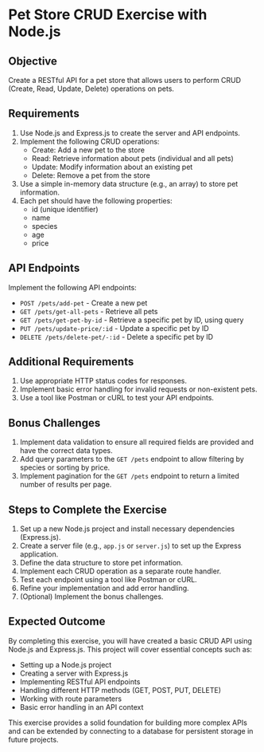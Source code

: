 # Pet Store CRUD Exercise with Node.js

## Objective
Create a RESTful API for a pet store that allows users to perform CRUD (Create, Read, Update, Delete) operations on pets.

## Requirements

1. Use Node.js and Express.js to create the server and API endpoints.
2. Implement the following CRUD operations:
   - Create: Add a new pet to the store
   - Read: Retrieve information about pets (individual and all pets)
   - Update: Modify information about an existing pet
   - Delete: Remove a pet from the store
3. Use a simple in-memory data structure (e.g., an array) to store pet information.
4. Each pet should have the following properties:
   - id (unique identifier)
   - name
   - species
   - age
   - price

## API Endpoints

Implement the following API endpoints:

- `POST /pets/add-pet` - Create a new pet
- `GET /pets/get-all-pets` - Retrieve all pets
- `GET /pets/get-pet-by-id` - Retrieve a specific pet by ID, using query 
- `PUT /pets/update-price/:id` - Update a specific pet by ID
- `DELETE /pets/delete-pet/-:id` - Delete a specific pet by ID

## Additional Requirements

1. Use appropriate HTTP status codes for responses.
2. Implement basic error handling for invalid requests or non-existent pets.
3. Use a tool like Postman or cURL to test your API endpoints.

## Bonus Challenges

1. Implement data validation to ensure all required fields are provided and have the correct data types.
2. Add query parameters to the `GET /pets` endpoint to allow filtering by species or sorting by price.
3. Implement pagination for the `GET /pets` endpoint to return a limited number of results per page.

## Steps to Complete the Exercise

1. Set up a new Node.js project and install necessary dependencies (Express.js).
2. Create a server file (e.g., `app.js` or `server.js`) to set up the Express application.
3. Define the data structure to store pet information.
4. Implement each CRUD operation as a separate route handler.
5. Test each endpoint using a tool like Postman or cURL.
6. Refine your implementation and add error handling.
7. (Optional) Implement the bonus challenges.

## Expected Outcome

By completing this exercise, you will have created a basic CRUD API using Node.js and Express.js. This project will cover essential concepts such as:

- Setting up a Node.js project
- Creating a server with Express.js
- Implementing RESTful API endpoints
- Handling different HTTP methods (GET, POST, PUT, DELETE)
- Working with route parameters
- Basic error handling in an API context

This exercise provides a solid foundation for building more complex APIs and can be extended by connecting to a database for persistent storage in future projects.
